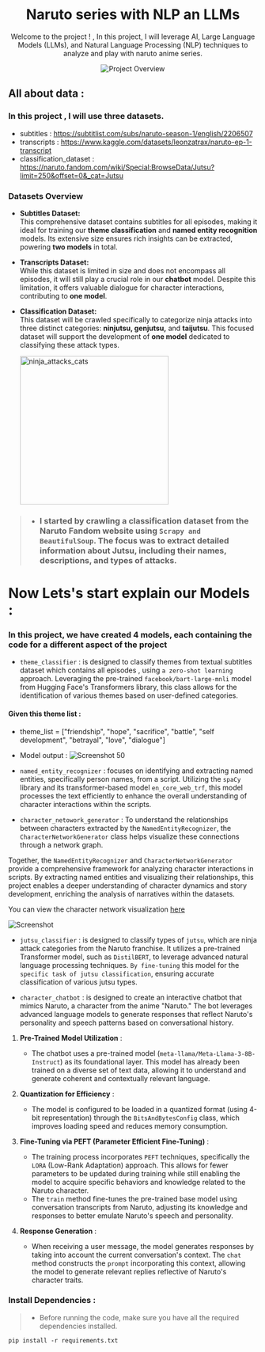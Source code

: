 

<div align="center">  

# Naruto series with NLP an LLMs

Welcome to the project ! , In this project, I will leverage AI, Large Language Models (LLMs), and Natural Language Processing (NLP) techniques to analyze and play with naruto anime series.

![Project Overview](https://github.com/user-attachments/assets/3a275525-3005-4641-a5e1-a45ac20b6baf)  
 
 
  
</div>



## All about data :
### In this project , I will use three datasets.

 
- subtitles : https://subtitlist.com/subs/naruto-season-1/english/2206507
- transcripts : https://www.kaggle.com/datasets/leonzatrax/naruto-ep-1-transcript
- classification_dataset : https://naruto.fandom.com/wiki/Special:BrowseData/Jutsu?limit=250&offset=0&_cat=Jutsu

### Datasets Overview  

- **Subtitles Dataset:**  
  This comprehensive dataset contains subtitles for all episodes, making it ideal for training our **theme classification** and **named entity recognition** models. Its extensive size ensures rich insights can be extracted, powering **two models** in total.  

- **Transcripts Dataset:**  
  While this dataset is limited in size and does not encompass all episodes, it will still play a crucial role in our **chatbot** model. Despite this limitation, it offers valuable dialogue for character interactions, contributing to **one model**.  

- **Classification Dataset:**  
  This dataset will be crawled specifically to categorize ninja attacks into three distinct categories: **ninjutsu, genjutsu,** and **taijutsu**. This focused dataset will support the development of **one model** dedicated to classifying these attack types.



 
    <img src="https://github.com/user-attachments/assets/19ca670c-28ca-40fb-907e-905eeead69c7" alt="ninja_attacks_cats" width="300"/>  



 > - ### I started by crawling a classification dataset from the Naruto Fandom website using `Scrapy and BeautifulSoup`. The focus was to extract detailed information about Jutsu, including their names, descriptions, and types of attacks.  












# Now Lets's start explain our Models  :






 ###   In this project, we have created 4 models, each containing the code for a different aspect of the project 

- `theme_classifier` :  is designed to classify themes from textual subtitles dataset which contains all episodes , using `a zero-shot learning` approach. Leveraging the pre-trained `facebook/bart-large-mnli` model from Hugging Face's Transformers library, this class allows for the identification of various themes based on user-defined categories.


#### Given this theme list :
  -  theme_list = ["friendship", "hope", "sacrifice", "battle", "self development", "betrayal", "love", "dialogue"] 
  - Model output    : 
  ![Screenshot 50](https://github.com/user-attachments/assets/e5c48aa5-c74b-467d-9cdc-e1d0eac0383c)




  - `named_entity_recognizer` :  focuses on identifying and extracting named entities, specifically person names, from a script. Utilizing the `spaCy` library and its transformer-based model `en_core_web_trf`, this model processes the text efficiently to enhance the overall understanding of character interactions within the scripts.  

  - `character_netowork_generator` : To understand the relationships between characters extracted by the `NamedEntityRecognizer`, the `CharacterNetworkGenerator` class helps visualize these connections through a network graph.  

  Together, the `NamedEntityRecognizer` and `CharacterNetworkGenerator` provide a comprehensive framework for analyzing character interactions in scripts. By extracting named entities and visualizing their relationships, this project enables a deeper understanding of character dynamics and story development, enriching the analysis of narratives within the datasets.  





You can view the character network visualization   [here](character_network/naruto.html)


![Screenshot](https://github.com/user-attachments/assets/6e9fecdd-236c-4834-a5c1-d8d6736029fb) 


- `jutsu_classifier` :  is designed to classify types of `jutsu`, which are ninja attack categories from the Naruto franchise. It utilizes a pre-trained Transformer model, such as `DistilBERT`, to leverage advanced natural language processing techniques. `By fine-tuning` this model for the `specific task of jutsu classification`,  ensuring accurate classification of various jutsu types. 









- `character_chatbot` :  is designed to create an interactive chatbot that mimics Naruto, a character from the anime "Naruto." The bot leverages advanced language models to generate responses that reflect Naruto's personality and speech patterns based on conversational history.  



1. **Pre-Trained Model Utilization** :  
   - The chatbot uses a pre-trained model (`meta-llama/Meta-Llama-3-8B-Instruct`) as its foundational layer. This model has already been trained on a diverse set of text data, allowing it to understand and generate coherent and contextually relevant language.  

2. **Quantization for Efficiency** :  
   - The model is configured to be loaded in a quantized format (using 4-bit representation) through the `BitsAndBytesConfig` class, which improves loading speed and reduces memory consumption. 

3. **Fine-Tuning via PEFT (Parameter Efficient Fine-Tuning)** :  
   - The training process incorporates `PEFT` techniques, specifically the `LORA` (Low-Rank Adaptation) approach. This allows for fewer parameters to be updated during training while still enabling the model to acquire specific behaviors and knowledge related to the Naruto character.  
   - The `train` method fine-tunes the pre-trained base model using conversation transcripts from Naruto, adjusting its knowledge and responses to better emulate Naruto's speech and personality.  

4. **Response Generation** :  
   - When receiving a user message, the model generates responses by taking into account the current conversation's context. The `chat` method constructs the `prompt` incorporating this context, allowing the model to generate relevant replies reflective of Naruto's character traits.  






   







### Install Dependencies :

 > - Before running the code, make sure you have all the required dependencies installed. 

```
pip install -r requirements.txt  
```


 


   

